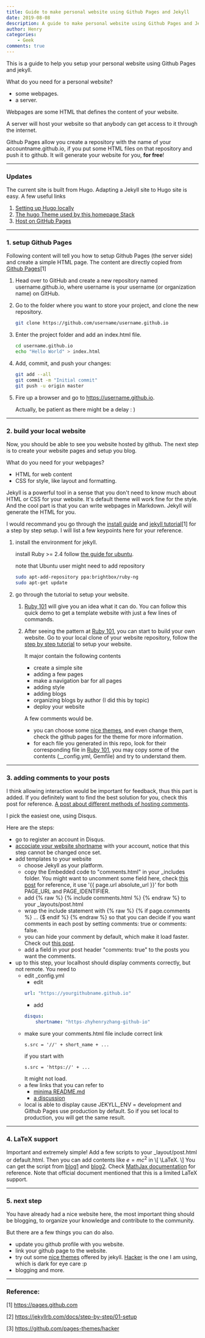 ```yaml
---
title: Guide to make personal website using Github Pages and Jekyll
date: 2019-08-08
description: A guide to make personal website using Github Pages and Jekyll.
author: Henry
categories:
    - Geek
comments: true
---
```


This is a guide to help you setup your personal website using Github Pages and jekyll.

What do you need for a personal website?
- some webpages.
- a server.

Webpages are some HTML that defines the content of your website.

A server will host your website so that anybody can get access to it through the internet.

Github Pages allow you create a repository with the name of your accountname.github.io, if you put some HTML files on that repository and push it to github. It will generate your website for you, __for free__!

---

### Updates

The current site is built from Hugo. Adapting a Jekyll site to Hugo site is easy. A few useful links

1. [Setting up Hugo locally](https://gohugo.io/installation/)
2. [The hugo Theme used by this homepage Stack](https://github.com/CaiJimmy/hugo-theme-stack/tree/master)
3. [Host on GitHub Pages](https://gohugo.io/hosting-and-deployment/hosting-on-github/)

---

### 1. setup Github Pages

Following content will tell you how to setup Github Pages (the server side) and create a simple HTML page. The content are directly copied from [Github Pages](<https://pages.github.com>)\[1\]

1. Head over to GitHub and create a new repository named username.github.io, where username is your username (or organization name) on GitHub.

2. Go to the folder where you want to store your project, and clone the new repository.
   ```bash
   git clone https://github.com/username/username.github.io
   ```

3. Enter the project folder and add an index.html file.
   ```bash
   cd username.github.io
   echo "Hello World" > index.html
   ```

4. Add, commit, and push your changes:
   ```bash
   git add --all
   git commit -m "Initial commit"
   git push -u origin master
   ```

5. Fire up a browser and go to https://username.github.io.
   
   Actually, be patient as there might be a delay : )

---

### 2. build your local website

Now, you should be able to see you website hosted by github. The next step is to create your website pages  and setup you blog.

What do you need for your webpages?
- HTML for web content
- CSS for style, like layout and formatting.

Jekyll is a powerful tool in a sense that you don't need to know much about HTML or CSS for your website. It's default theme will work fine for the style. And the cool part is that you can write webpages in Markdown. Jekyll will generate the HTML for you.

I would recommand you go through the [install guide](https://jekyllrb.com/docs/installation/) and [jekyll tutorial](https://jekyllrb.com/docs/step-by-step/01-setup)\[1\] for a step by step setup. I will list a few keypoints here for your reference.

1. install the environment for jekyll.

   install Ruby >= 2.4 follow [the guide for ubuntu](https://jekyllrb.com/docs/installation/ubuntu/).

   note that Ubuntu user might need to add repository
    
   ```bash
   sudo apt-add-repository ppa:brightbox/ruby-ng
   sudo apt-get update
   ``` 

2. go through the tutorial to setup your website.
   1. [Ruby 101](https://jekyllrb.com/docs/ruby-101/) will give you an idea what it can do. You can follow this quick demo to get a template website with just a few lines of commands.
   2. After seeing the pattern at [Ruby 101](https://jekyllrb.com/docs/ruby-101/), you can start to build your own website. Go to your local clone of your website repository, follow the [step by step tutorial](https://jekyllrb.com/docs/step-by-step/01-setup/) to setup your website.

      It major contain the following contents

      - create a simple site
      - adding a few pages
      - make a navigation bar for all pages
      - adding style
      - adding blogs
      - organizing blogs by author (I did this by topic)
      - deploy your website

      A few comments would be.

      - you can choose some [nice themes](https://github.com/pages-themes), and even change them, check the github pages for the theme for more information.
      - for each file you generated in this repo, look for their corresponding file in [Ruby 101](https://jekyllrb.com/docs/ruby-101/), you may copy some of the contents (\_\_config.yml, Gemfile) and try to understand them.

---

### 3. adding comments to your posts

I think allowing interaction would be important for feedback, thus this part is added. If you definitely want to find the best solution for you, check this post for reference. [A post about different methods of hosting comments](https://darekkay.com/blog/static-site-comments/).

I pick the easiest one, using Disqus.

Here are the steps:

- go to register an account in Disqus.
- [accociate your website shortname](https://disqus.com/admin/create/) with your account, notice that this step cannot be changed once set.
- add templates to your website
  - choose Jekyll as your platform.
  - copy the Embedded code to "comments.html" in your \_includes folder. You might want to uncomment some field here, check [this post](https://desiredpersona.com/disqus-comments-jekyll/) for reference, it use '\{\{ page\.url absolute\_url \}\}' for both PAGE\_URL and PAGE\_IDENTIFIER.
  - add {% raw %} {% include comments.html %} {% endraw %} to your \_layouts/post\.html
  - wrap the include statement with {% raw %} {% if page.comments %} ... {$ endif %} {% endraw %} so that you can decide if you want comments in each post by setting comments: true or comments: false.
  - you can hide your comment by default, which make it load faster. Check out [this post](https://esc.sh/blog/load-disqus-on-click/).
  - add a field in your post header "comments: true" to the posts you want the comments.
- up to this step, your localhost should display comments correctly, but not remote. You need to
  - edit _config.yml
    - edit 
    ```yml
    url: "https://yourgithubname.github.io"
    ```
    - add 
    ```yml
    disqus:
        shortname: "https-zhyhenryzhang-github-io"
    ```
  - make sure your comments.html file include correct link
    ```
    s.src = '//' + short_name + ...
    ```
    if you start with
    ```
    s.src = 'https://' + ...
    ```
    It might not load.
  - a few links that you can refer to
    - [minima README.md](https://github.com/jekyll/minima)
    - [a discussion](https://stackoverflow.com/questions/41613661/we-were-unable-to-load-disqus-with-jekylls-default-minima-theme)
  - local is able to display cause JEKYLL_ENV = development and Github Pages use production by default. So if you set local to production, you will get the same result.

---

### 4. LaTeX support

Important and extremely simple! Add a few scripts to your \_layout/post.html or default.html.
Then you can add contents like $e=mc^2$ in \\[ \LaTeX. \\]
You can get the script from [blog1](http://zjuwhw.github.io/2017/06/04/MathJax.html) and [blog2](http://blog.lostinmyterminal.com/webpages/2015/01/09/math-support-in-jekyll.html).
Check [MathJax documentation](http://docs.mathjax.org/en/latest/tex.html#l) for reference. Note that official document mentioned that this is a limited LaTeX support.

---

### 5. next step

You have already had a nice website here, the most important thing should be blogging, to organize your knowledge and contribute to the community.

But there are a few things you can do also.

- update you github profile with you website.
- link your github page to the website.
- try out some [nice themes](https://github.com/pages-themes) offered by jekyll. [Hacker](https://github.com/pages-themes/hacker) is the one I am using, which is dark for eye care :p
- blogging and more.

---

### Reference:

[1] <https://pages.github.com>

[2] <https://jekyllrb.com/docs/step-by-step/01-setup>

[3] <https://github.com/pages-themes/hacker>
